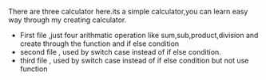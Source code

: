 There are three calculator here.its a simple calculator,you can learn easy way through my creating calculator.
* First file ,just four arithmatic operation like sum,sub,product,division and create through the function and if else condition
*  second file , used by switch case instead of if else condition. 
* third file , used by switch case instead of if else condition but not use function